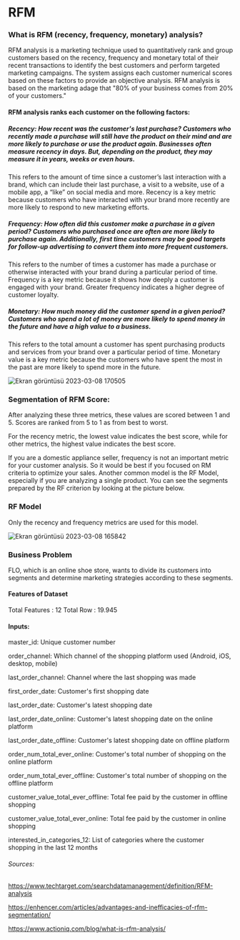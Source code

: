# RFM 

 ### What is RFM (recency, frequency, monetary) analysis?

RFM analysis is a marketing technique used to quantitatively rank and group customers based on the recency, frequency and monetary total of their recent transactions to identify the best customers and perform targeted marketing campaigns. The system assigns each customer numerical scores based on these factors to provide an objective analysis. RFM analysis is based on the marketing adage that "80% of your business comes from 20% of your customers."

#### RFM analysis ranks each customer on the following factors:

##### Recency: How recent was the customer's last purchase? Customers who recently made a purchase will still have the product on their mind and are more likely to purchase or use the product again. Businesses often measure recency in days. But, depending on the product, they may measure it in years, weeks or even hours.

This refers to the amount of time since a customer’s last interaction with a brand, which can include their last purchase, a visit to a website, use of a mobile app, a “like” on social media and more. Recency is a key metric because customers who have interacted with your brand more recently are more likely to respond to new marketing efforts.

##### Frequency: How often did this customer make a purchase in a given period? Customers who purchased once are often are more likely to purchase again. Additionally, first time customers may be good targets for follow-up advertising to convert them into more frequent customers.

This refers to the number of times a customer has made a purchase or otherwise interacted with your brand during a particular period of time. Frequency is a key metric because it shows how deeply a customer is engaged with your brand. Greater frequency indicates a higher degree of customer loyalty.

##### Monetary: How much money did the customer spend in a given period? Customers who spend a lot of money are more likely to spend money in the future and have a high value to a business.

This refers to the total amount a customer has spent purchasing products and services from your brand over a particular period of time. Monetary value is a key metric because the customers who have spent the most in the past are more likely to spend more in the future.

![Ekran görüntüsü 2023-03-08 170505](https://user-images.githubusercontent.com/121626776/223761877-14744e8b-f341-4354-be7e-d6ba8061490f.png)


### Segmentation of RFM Score:

After analyzing these three metrics, these values are scored between 1 and 5. Scores are ranked from 5 to 1 as from best to worst.

For the recency metric, the lowest value indicates the best score, while for other metrics, the highest value indicates the best score.

If you are a domestic appliance seller, frequency is not an important metric for your customer analysis. So it would be best if you focused on RM criteria to optimize your sales. Another common model is the RF Model, especially if you are analyzing a single product. You can see the segments prepared by the RF criterion by looking at the picture below.

### RF Model

Only the recency and frequency metrics are used for this model.


![Ekran görüntüsü 2023-03-08 165842](https://user-images.githubusercontent.com/121626776/223761957-aecbebc3-1e11-49a0-842e-59ae5b9cacd2.png)

### Business Problem

FLO, which is an online shoe store, wants to divide its customers into segments and determine marketing strategies according to these segments. 

#### Features of Dataset

Total Features : 12
Total Row : 19.945

#### Inputs:

master_id: Unique customer number

order_channel: Which channel of the shopping platform used (Android, iOS, desktop, mobile)

last_order_channel: Channel where the last shopping was made

first_order_date: Customer's first shopping date

last_order_date: Customer's latest shopping date

last_order_date_online: Customer's latest shopping date on the online platform

last_order_date_offline: Customer's latest shopping date on offline platform

order_num_total_ever_online: Customer's total number of shopping on the online platform

order_num_total_ever_offline: Customer's total number of shopping on the offline platform

customer_value_total_ever_offline: Total fee paid by the customer in offline shopping

customer_value_total_ever_online: Total fee paid by the customer in online shopping

interested_in_categories_12: List of categories where the customer shopping in the last 12 months


###### Sources:
https://www.techtarget.com/searchdatamanagement/definition/RFM-analysis

https://enhencer.com/articles/advantages-and-inefficacies-of-rfm-segmentation/

https://www.actioniq.com/blog/what-is-rfm-analysis/
